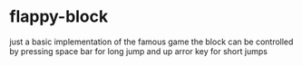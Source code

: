 # flappy-block
just a basic implementation of the famous game
the block can be controlled by pressing space bar for long jump and up arror key for short jumps
